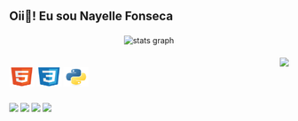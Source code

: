 <h2 align="left">Oii👋! Eu sou Nayelle Fonseca</h2>

###

<div align="center">
  <img src="https://github-readme-stats.vercel.app/api?username=Nekuch-py&hide_title=false&hide_rank=false&show_icons=true&include_all_commits=true&count_private=true&disable_animations=true&theme=neon&locale=en&hide_border=false" height="150" alt="stats graph"  />
</div>

###

<img align="right" height="150" src="https://i.gifer.com/E2R4.gif"  />

###

<div style="display: inline_block"><br>
  <img align="center" alt="Elle-HTML" height="35" width="45" src="https://raw.githubusercontent.com/devicons/devicon/master/icons/html5/html5-original.svg">
  <img align="center" alt="Elle-CSS" height="35" width="45" src="https://raw.githubusercontent.com/devicons/devicon/master/icons/css3/css3-original.svg">
  <img align="center" alt="Elle-Python" height="35" width="45" src="https://raw.githubusercontent.com/devicons/devicon/master/icons/python/python-original.svg">
</div>

##

<div align="left">
  <a href="https://instagram.com/elle._.sanca" target="_blank"><img src="https://img.shields.io/badge/-Instagram-%23E4405F?style=for-the-badge&logo=instagram&logoColor=white" height="35" target="_blank"></a>
  <a href="https://www.twitch.tv/elle._.sanca" target="_blank"><img src="https://img.shields.io/badge/Twitch-9146FF?style=for-the-badge&logo=twitch&logoColor=white" height="35" target="_blank"></a>
  <a href="https://www.linkedln.com/in/Nayelle Fonseca-45875016a" target="_blank"><img src="https://img.shields.io/badge/-Linkedln-%230077B5?style=for-the-badge&logo=linkedin&logoColor=white" height= "35" target="_blank"></a> 
  <a href=https://www.outlook.com/nnayelle@outlook.com target="_blank"><img src="https://img.shields.io/badge/-Outlook-%230078D4?style=for-the-badge&logo=Outlook&logoColor=White" height="35" target=_blank"></a>
</div>

###

<br clear="both">

###
